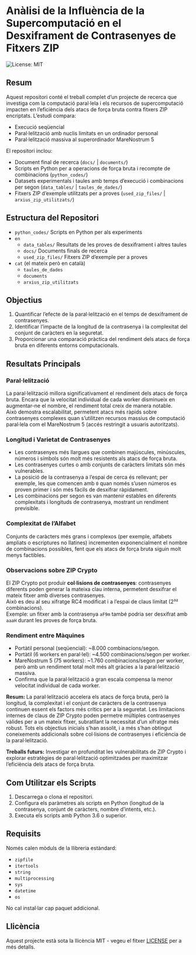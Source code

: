 # Anàlisi de la Influència de la Supercomputació en el Desxiframent de Contrasenyes de Fitxers ZIP

![License: MIT](https://img.shields.io/badge/License-MIT-yellow.svg)

## Resum
Aquest repositori conté el treball complet d’un projecte de recerca que investiga com la computació paral·lela i els recursos de supercomputació impacten en l’eficiència dels atacs de força bruta contra fitxers ZIP encriptats. L’estudi compara:

- Execució seqüencial
- Paral·lelització amb nuclis limitats en un ordinador personal
- Paral·lelització massiva al superordinador MareNostrum 5

El repositori inclou:

- Document final de recerca (`docs/` | `documents/`)
- Scripts en Python per a operacions de força bruta i recompte de combinacions (`python_codes/`)
- Datasets experimentals i taules amb temps d’execució i combinacions per segon (`data_tables/` | `taules_de_dades/`)
- Fitxers ZIP d’exemple utilitzats per a proves (`used_zip_files/` | `arxius_zip_utilitzats/`)

## Estructura del Repositori

- `python_codes/` Scripts en Python per als experiments
- `en`
    - `data_tables/` Resultats de les proves de desxiframent i altres taules
    - `docs/` Documents finals de recerca
    - `used_zip_files/` Fitxers ZIP d’exemple per a proves
- `cat` (el mateix però en català)
    - `taules_de_dades`
    - `documents`
    - `arxius_zip_utilitzats`

## Objectius

1. Quantificar l’efecte de la paral·lelització en el temps de desxiframent de contrasenyes.  
2. Identificar l’impacte de la longitud de la contrasenya i la complexitat del conjunt de caràcters en la seguretat.  
3. Proporcionar una comparació pràctica del rendiment dels atacs de força bruta en diferents entorns computacionals.  

## Resultats Principals

### Paral·lelització
La paral·lelització millora significativament el rendiment dels atacs de força bruta. Encara que la velocitat individual de cada worker disminueix en augmentar-ne el nombre, el rendiment total creix de manera notable.  
Això demostra escalabilitat, permetent atacs més ràpids sobre contrasenyes complexes quan s’utilitzen recursos massius de computació paral·lela com el MareNostrum 5 (accés restringit a usuaris autoritzats).

### Longitud i Varietat de Contrasenyes
- Les contrasenyes més llargues que combinen majúscules, minúscules, números i símbols són molt més resistents als atacs de força bruta.  
- Les contrasenyes curtes o amb conjunts de caràcters limitats són més vulnerables.  
- La posició de la contrasenya a l’espai de cerca és rellevant; per exemple, les que comencen amb `0` quan només s’usen números es proven primer i són més fàcils de desxifrar ràpidament.  
- Les combinacions per segon es van mantenir estables en diferents complexitats i longituds de contrasenya, mostrant un rendiment previsible.  

### Complexitat de l’Alfabet
Conjunts de caràcters més grans i complexos (per exemple, alfabets ampliats o escriptures no llatines) incrementen exponencialment el nombre de combinacions possibles, fent que els atacs de força bruta siguin molt menys factibles.

### Observacions sobre ZIP Crypto
El ZIP Crypto pot produir **col·lisions de contrasenyes**: contrasenyes diferents poden generar la mateixa clau interna, permetent desxifrar el mateix fitxer amb diverses contrasenyes.  
Això es deu al seu xifratge RC4 modificat i a l’espai de claus limitat (2³² combinacions).  
Exemple: un fitxer amb la contrasenya `aF9m` també podria ser desxifrat amb `aaaH` durant les proves de força bruta.  

### Rendiment entre Màquines
- Portàtil personal (seqüencial): ~8.000 combinacions/segon.  
- Portàtil (6 workers en paral·lel): ~4.500 combinacions/segon per worker.  
- MareNostrum 5 (75 workers): ~1.760 combinacions/segon per worker, però amb un rendiment total molt més alt gràcies a la paral·lelització massiva.  
- Confirma que la paral·lelització a gran escala compensa la menor velocitat individual de cada worker.  

**Resum:** La paral·lelització accelera els atacs de força bruta, però la longitud, la complexitat i el conjunt de caràcters de la contrasenya continuen essent els factors més crítics per a la seguretat. Les limitacions internes de claus de ZIP Crypto poden permetre múltiples contrasenyes vàlides per a un mateix fitxer, subratllant la necessitat d’un xifratge més robust. Tots els objectius inicials s’han assolit, i a més s’han obtingut coneixements addicionals sobre col·lisions de contrasenyes i eficiència de la paral·lelització.  

**Treballs futurs:** Investigar en profunditat les vulnerabilitats de ZIP Crypto i explorar estratègies de paral·lelització optimitzades per maximitzar l’eficiència dels atacs de força bruta.  

## Com Utilitzar els Scripts

1. Descarrega o clona el repositori.  
2. Configura els paràmetres als scripts en Python (longitud de la contrasenya, conjunt de caràcters, nombre d’intents, etc.).  
3. Executa els scripts amb Python 3.6 o superior.  

## Requisits

Només calen mòduls de la llibreria estàndard:

- `zipfile`  
- `itertools`  
- `string`  
- `multiprocessing`  
- `sys`  
- `datetime`  
- `os`  

No cal instal·lar cap paquet addicional.  

## Llicència

Aquest projecte està sota la llicència MIT - vegeu el fitxer [LICENSE](LICENSE) per a més detalls.
